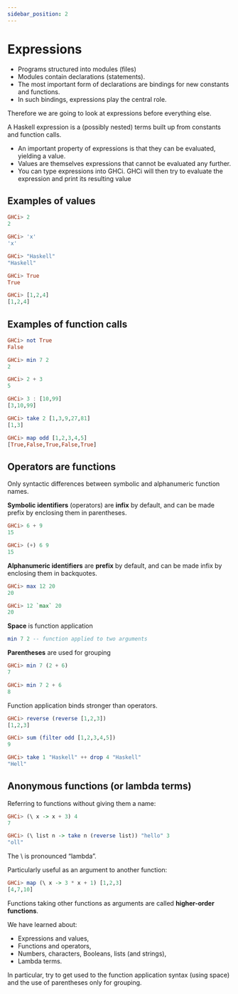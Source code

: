 ```yaml
---
sidebar_position: 2
---
```


# Expressions

- Programs structured into modules (files)
- Modules contain declarations (statements).
- The most important form of declarations are bindings for new
constants and functions.
- In such bindings, expressions play the central role.

Therefore we are going to look at expressions before everything else.

A Haskell expression is a (possibly nested) terms built up from
constants and function calls.

- An important property of expressions is that they can be
evaluated, yielding a value.
- Values are themselves expressions that cannot be evaluated any
further.
- You can type expressions into GHCi. GHCi will then try to evaluate
the expression and print its resulting value

## Examples of values

```haskell
GHCi> 2
2

GHCi> 'x'
'x'

GHCi> "Haskell"
"Haskell"

GHCi> True
True

GHCi> [1,2,4]
[1,2,4]
```

## Examples of function calls

```haskell
GHCi> not True
False

GHCi> min 7 2
2

GHCi> 2 + 3
5

GHCi> 3 : [10,99]
[3,10,99]

GHCi> take 2 [1,3,9,27,81]
[1,3]

GHCi> map odd [1,2,3,4,5]
[True,False,True,False,True]
```

## Operators are functions

Only syntactic differences between symbolic and alphanumeric
function names.

**Symbolic identifiers** (operators) are **infix** by default, and can be made prefix by enclosing them in parentheses.

```haskell
GHCi> 6 + 9
15

GHCi> (+) 6 9
15
```

**Alphanumeric identifiers** are **prefix** by default, and can be made
infix by enclosing them in backquotes.

```haskell
GHCi> max 12 20
20

GHCi> 12 `max` 20
20
```

**Space** is function application

```haskell
min 7 2 -- function applied to two arguments
```

**Parentheses** are used for grouping

```haskell
GHCi> min 7 (2 + 6)
7

GHCi> min 7 2 + 6
8
```

Function application binds stronger than operators.

```haskell
GHCi> reverse (reverse [1,2,3])
[1,2,3]

GHCi> sum (filter odd [1,2,3,4,5])
9

GHCi> take 1 "Haskell" ++ drop 4 "Haskell"
"Hell"
```

## Anonymous functions (or lambda terms)

Referring to functions without giving them a name:

```haskell
GHCi> (\ x -> x + 3) 4
7

GHCi> (\ list n -> take n (reverse list)) "hello" 3
"oll"
```

The \ is pronounced “lambda”.

Particularly useful as an argument to another function:

```haskell
GHCi> map (\ x -> 3 * x + 1) [1,2,3]
[4,7,10]
```

Functions taking other functions as arguments are called **higher-order
functions**.

We have learned about:

- Expressions and values,
- Functions and operators,
- Numbers, characters, Booleans, lists (and strings),
- Lambda terms.

In particular, try to get used to the function application syntax (using
space) and the use of parentheses only for grouping.
